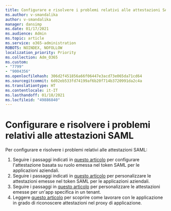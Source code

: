 ```yaml
---
title: Configurare e risolvere i problemi relativi alle attestazioni SAML
ms.author: v-smandalika
author: v-smandalika
manager: dansimp
ms.date: 01/17/2021
ms.audience: Admin
ms.topic: article
ms.service: o365-administration
ROBOTS: NOINDEX, NOFOLLOW
localization_priority: Priority
ms.collection: Adm_O365
ms.custom:
- "7799"
- "9004356"
ms.openlocfilehash: 306d2f451856a66f06447e3acd73e065da71cd64
ms.sourcegitcommit: 6d02eb533fd74199af6b20f714b3720991da2c4a
ms.translationtype: HT
ms.contentlocale: it-IT
ms.lasthandoff: 01/18/2021
ms.locfileid: "49886840"
---
```

# <a name="configure-and-troubleshoot-saml-claims"></a>Configurare e risolvere i problemi relativi alle attestazioni SAML

Per configurare e risolvere i problemi relativi alle attestazioni SAML:

1. Seguire i passaggi indicati in [questo articolo](https://docs.microsoft.com/azure/active-directory/develop/active-directory-enterprise-app-role-management) per configurare l'attestazione basata su ruolo emessa nel token SAML per le applicazioni aziendali.
2. Seguire i passaggi indicati in [questo articolo](https://docs.microsoft.com/azure/active-directory/develop/active-directory-saml-claims-customization) per personalizzare le attestazioni emesse nel token SAML per le applicazioni aziendali.
3. Seguire i passaggi in [questo articolo](https://docs.microsoft.com/azure/active-directory/develop/active-directory-claims-mapping) per personalizzare le attestazioni emesse per un'app specifica in un tenant.
4. Leggere [questo articolo](https://docs.microsoft.com/azure/active-directory/manage-apps/application-proxy-configure-for-claims-aware-applications) per scoprire come lavorare con le applicazione in grado di riconoscere attestazioni nel proxy di applicazione.